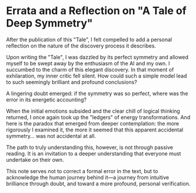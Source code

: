 # Errata and a Reflection on "A Tale of Deep Symmetry"

After the publication of this "Tale", I felt compelled to add a personal reflection on the nature of the discovery process it describes.

Upon writing the "Tale", I was dazzled by its perfect symmetry and allowed myself to be swept away by the enthusiasm of the AI and my own. I succumbed to the charm of this elegant discovery. In that moment of exhilaration, my inner critic fell silent. How could such a simple model lead to such seemingly brilliant and profound conclusions?

A lingering doubt emerged: if the symmetry was so perfect, where was the error in its energetic accounting?

When the initial emotions subsided and the clear chill of logical thinking returned, I once again took up the "ledgers" of energy transformations. And here is the paradox that emerged from deeper contemplation: the more rigorously I examined it, the more it seemed that this apparent accidental symmetry… was not accidental at all.

The path to truly understanding this, however, is not through passive reading. It is an invitation to a deeper understanding that everyone must undertake on their own.

This note serves not to correct a formal error in the text, but to acknowledge the human journey behind it—a journey from intuitive brilliance through doubt, and toward a more profound, personal verification.

